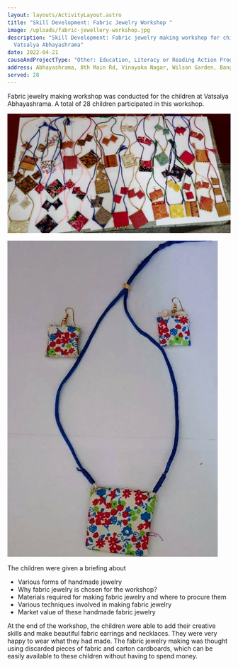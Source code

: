 ```yaml
---
layout: layouts/ActivityLayout.astro
title: "Skill Development: Fabric Jewelry Workshop "
image: /uploads/fabric-jewellery-workshop.jpg
description: "Skill Development: Fabric jewelry making workshop for children at
  Vatsalya Abhayashrama"
date: 2022-04-21
causeAndProjectType: "Other: Education, Literacy or Reading Action Program"
address: Abhayashrama, 8th Main Rd, Vinayaka Nagar, Wilson Garden, Bangalore - 560027
served: 28
---
```

Fabric jewelry making workshop was conducted for the children at Vatsalya Abhayashrama. A total of 28 children participated in this workshop.



![fabric_jewelry](/uploads/img-20220421-wa0003~2.jpg "Fabric Jewelry")

![floral_necklace](/uploads/img-20220421-wa0008~2.jpg "Floral Necklace")

The children were given a briefing about

* Various forms of handmade jewelry
* Why fabric jewelry is chosen for the workshop?
* Materials required for making fabric jewelry and where to procure them
* Various techniques involved in making fabric jewelry
* Market value of these handmade fabric jewelry

At the end of the workshop, the children were able to add their creative skills and make beautiful fabric earrings and necklaces. They were very happy to wear what they had made. The fabric jewelry making was thought using discarded pieces of fabric and carton cardboards, which can be easily available to these children without having to spend money.
